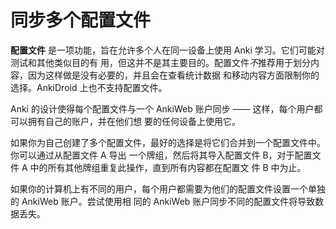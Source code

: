 # 同步多个配置文件

**配置文件** 是一项功能，旨在允许多个人在同一设备上使用 Anki 学习。它们可能对测试和其他类似目的有
用，但这并不是其主要目的。配置文件*不*推荐用于划分内容，因为这样做是没有必要的，并且会在查看统计数据
和移动内容方面限制你的选择。AnkiDroid 上也不支持配置文件。

Anki 的设计使得每个配置文件与一个 AnkiWeb 账户同步 —— 这样，每个用户都可以拥有自己的账户，并在他们想
要的任何设备上使用它。

如果你为自己创建了多个配置文件，最好的选择是将它们合并到一个配置文件中。你可以通过从配置文件 A 导出
一个牌组，然后将其导入配置文件 B，对于配置文件 A 中的所有其他牌组重复此操作，直到所有内容都在配置文
件 B 中为止。

如果你的计算机上有不同的用户，每个用户都需要为他们的配置文件设置一个单独的 AnkiWeb 账户。尝试使用相
同的 AnkiWeb 账户同步不同的配置文件将导致数据丢失。
